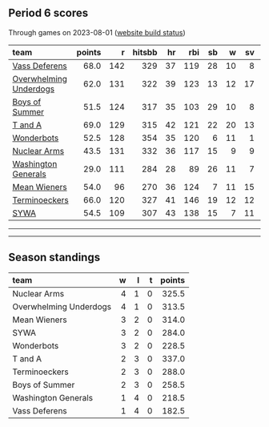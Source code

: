 

## Period 6 scores

Through games on 2023-08-01 ([website build status](https://github.com/brian-bot/pl-site/actions))


|team                   | points|   r| hitsbb| hr| rbi| sb|  w| sv|  so|   era|  whip|
|:----------------------|------:|---:|------:|--:|---:|--:|--:|--:|---:|-----:|-----:|
|[Vass Deferens](./vassdeferens)|   68.0| 142|    329| 37| 119| 28| 10|  8| 198| 3.370| 1.123|
|[Overwhelming Underdogs](./overwhelmingunderdogs)|   62.0| 131|    322| 39| 123| 13| 12| 17| 174| 4.416| 1.243|
|[Boys of Summer](./boysofsummer)|   51.5| 124|    317| 35| 103| 29| 10|  8| 203| 3.603| 1.246|
|[T and A](./tanda)     |   69.0| 129|    315| 42| 121| 22| 20| 13| 219| 4.203| 1.269|
|[Wonderbots](./wonderbots)|   52.5| 128|    354| 35| 120|  6| 11|  1| 227| 3.874| 1.287|
|[Nuclear Arms](./nucleararms)|   43.5| 131|    332| 36| 117| 15|  9|  9| 177| 4.774| 1.397|
|[Washington Generals](./washingtongenerals)|   29.0| 111|    284| 28|  89| 26| 11|  7| 147| 4.288| 1.442|
|[Mean Wieners](./meanwieners)|   54.0|  96|    270| 36| 124|  7| 11| 15| 225| 4.283| 1.174|
|[Terminoeckers](./terminoeckers)|   66.0| 120|    327| 41| 146| 19| 12| 12| 225| 5.235| 1.245|
|[SYWA](./sywa)         |   54.5| 109|    307| 43| 138| 15|  7| 11| 202| 4.208| 1.240|

* * *
* * *

## Season standings


|team                   |  w|  l|  t| points|
|:----------------------|--:|--:|--:|------:|
|Nuclear Arms           |  4|  1|  0|  325.5|
|Overwhelming Underdogs |  4|  1|  0|  313.5|
|Mean Wieners           |  3|  2|  0|  314.0|
|SYWA                   |  3|  2|  0|  284.0|
|Wonderbots             |  3|  2|  0|  228.5|
|T and A                |  2|  3|  0|  337.0|
|Terminoeckers          |  2|  3|  0|  288.0|
|Boys of Summer         |  2|  3|  0|  258.5|
|Washington Generals    |  1|  4|  0|  218.5|
|Vass Deferens          |  1|  4|  0|  182.5|


